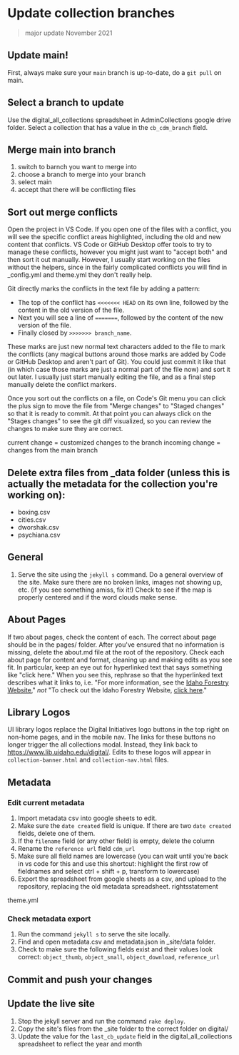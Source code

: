 # Update collection branches

> major update November 2021

## Update main!

First, always make sure your `main` branch is up-to-date, do a `git pull` on main.

## Select a branch to update

Use the digital_all_collections spreadsheet in AdminCollections google drive folder.
Select a collection that has a value in the `cb_cdm_branch` field.

## Merge main into branch
1. switch to barnch you want to merge into
2. choose a branch to merge into your branch
3. select main
4. accept that there will be conflicting files
## Sort out merge conflicts

Open the project in VS Code.
If you open one of the files with a conflict, you will see the specific conflict areas highlighted, including the old and new content that conflicts. 
VS Code or GitHub Desktop offer tools to try to manage these conflicts, however you might just want to "accept both" and then sort it out manually.
However, I usually start working on the files without the helpers, since in the fairly complicated conflicts you will find in _config.yml and theme.yml they don't really help.
 
Git directly marks the conflicts in the text file by adding a pattern:

- The top of the conflict has `<<<<<<< HEAD` on its own line, followed by the content in the old version of the file. 
- Next you will see a line of `=======`, followed by the content of the new version of the file. 
- Finally closed by `>>>>>>> branch_name`.

These marks are just new normal text characters added to the file to mark the conflicts (any magical buttons around those marks are added by Code or GitHub Desktop and aren't part of Git). 
You could just commit it like that (in which case those marks are just a normal part of the file now) and sort it out later.
I usually just start manually editing the file, and as a final step manually delete the conflict markers. 

Once you sort out the conflicts on a file, on Code's Git menu you can click the plus sign to move the file from "Merge changes" to "Staged changes" so that it is ready to commit.
At that point you can always click on the "Stages changes" to see the git diff visualized, so you can review the changes to make sure they are correct.

current change = customized changes to the branch
incoming change = changes from the main branch

## Delete extra files from _data folder (unless this is actually the metadata for the collection you're working on):
- boxing.csv
- cities.csv
- dworshak.csv
- psychiana.csv

## General

1. Serve the site using the `jekyll s` command.
Do a general overview of the site.
Make sure there are no broken links, images not showing up, etc. (if you see something amiss, fix it!)
Check to see if the map is properly centered and if the word clouds make sense.

## About Pages

If two about pages, check the content of each. The correct about page should be in the pages/ folder. After you've ensured that no information is missing, delete the about.md file at the root of the repository.
Check each about page for content and format, cleaning up and making edits as you see fit.
In particular, keep an eye out for hyperlinked text that says something like "click here."
When you see this, rephrase so that the hyperlinked text describes what it links to, i.e. "For more information, see the [Idaho Forestry Website](https://www.idl.idaho.gov/forestry/)," *not* "To check out the Idaho Forestry Website, [click here](https://www.idl.idaho.gov/forestry/)."

## Library Logos

UI library logos replace the Digital Initiatives logo buttons in the top right on non-home pages, and in the mobile nav.
The links for these buttons no longer trigger the all collections modal.
Instead, they link back to https://www.lib.uidaho.edu/digital/.
Edits to these logos will appear in `collection-banner.html` and `collection-nav.html` files.

## Metadata

### Edit current metadata

1. Import metadata csv into google sheets to edit.
2. Make sure the `date created` field is unique. If there are two `date created` fields, delete one of them.
3. If the `filename` field (or any other field) is empty, delete the column
4. Rename the `reference url` field `cdm_url`
5. Make sure all field names are lowercase (you can wait until you're back in vs code for this and use this shortcut: highlight the first row of fieldnames and select ctrl + shift + p, transform to lowercase)
7. Export the spreadsheet from google sheets as a csv, and upload to the repository, replacing the old metadata spreadsheet.
rightsstatement

theme.yml

### Check metadata export

1. Run the command `jekyll s` to serve the site locally.
2. Find and open metadata.csv and metadata.json in _site/data folder.
3. Check to make sure the following fields exist and their values look correct: `object_thumb`, `object_small`, `object_download`, `reference_url` 

## Commit and push your changes

## Update the live site
1. Stop the jekyll server and run the command `rake deploy`.
2. Copy the site's files from the _site folder to the correct folder on digital/
3. Update the value for the `last_cb_update` field in the digital_all_collections spreadsheet to reflect the year and month
